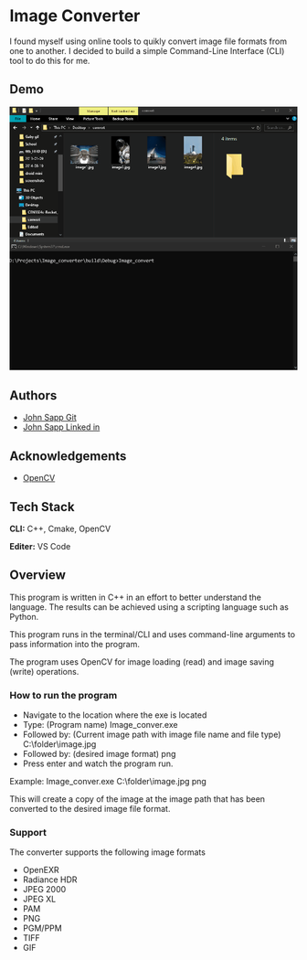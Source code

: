 
# Image Converter

I found myself using online tools to quikly convert image file formats from one to another. I decided to build a simple Command-Line Interface (CLI) tool to do this for me. 


## Demo

![me](https://github.com/JohnSapp-Dev/Image_Converter_Cpp/blob/main/gif/Image_convert_GIF.gif)


## Authors

- [John Sapp Git](https://github.com/JohnSapp-Dev)
- [John Sapp Linked in](https://www.linkedin.com/in/johnsapp150/)


## Acknowledgements

 - [OpenCV](https://opencv.org/)


## Tech Stack

**CLI:** C++, Cmake, OpenCV

**Editer:** VS Code

## Overview

This program is written in C++ in an effort to better understand the language. The results can be achieved using a scripting language such as Python. 

This program runs in the terminal/CLI and uses command-line arguments to pass information into the program. 

The program uses OpenCV for image loading (read) and image saving (write) operations.

### How to run the program
- Navigate to the location where the exe is located 
- Type: (Program name) Image_conver.exe
- Followed by: (Current image path with image file name and file type) C:\folder\image.jpg
- Followed by: (desired image format) png
- Press enter and watch the program run. 

Example: Image_conver.exe C:\folder\image.jpg png

This will create a copy of the image at the image path that has been converted to the desired image file format.

### Support
The converter supports the following image formats

- OpenEXR
- Radiance HDR
- JPEG 2000
- JPEG XL
- PAM
- PNG
- PGM/PPM
- TIFF
- GIF 
